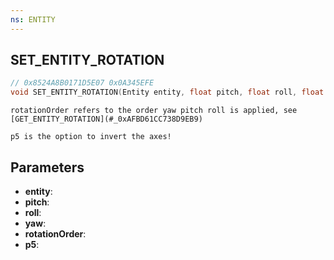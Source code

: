 ```yaml
---
ns: ENTITY
---
```

## SET_ENTITY_ROTATION

```c
// 0x8524A8B0171D5E07 0x0A345EFE
void SET_ENTITY_ROTATION(Entity entity, float pitch, float roll, float yaw, int rotationOrder, BOOL p5);
```

```
rotationOrder refers to the order yaw pitch roll is applied, see [GET_ENTITY_ROTATION](#_0xAFBD61CC738D9EB9)

p5 is the option to invert the axes! 
```

## Parameters
* **entity**: 
* **pitch**: 
* **roll**: 
* **yaw**: 
* **rotationOrder**: 
* **p5**: 

